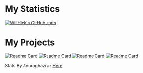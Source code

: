 # My Statistics 

[![WillHick's GitHub stats](https://github-readme-stats.vercel.app/api?username=WillHick&theme=dark&show_icons=true&hide_border=false)](https://github.com/WillHick)
# My Projects

[![Readme Card](https://github-readme-stats.vercel.app/api/pin/?username=WillHick&theme=dark&show_icons=true&hide_border=false&repo=SysWatch)](https://github.com/WillHick/SysWatch) [![Readme Card](https://github-readme-stats.vercel.app/api/pin/?username=WillHick&theme=dark&show_icons&hide_border=false&repo=SimplBattery)](https://github.com/WillHick/SimplBattery)
[![Readme Card](https://github-readme-stats.vercel.app/api/pin/?username=WillHick&theme=dark&show_icons=true&hide_border=false&repo=SysWatch-LiveFeed)](https://github.com/WillHick/SysWatch-LiveFeed) [![Readme Card](https://github-readme-stats.vercel.app/api/pin/?username=WillHick&theme=dark&show_icons=true&hide_border=false&repo=iCopied)](https://github.com/WillHick/iCopied)

<p align="left">Stats By Anuraghazra : <a href=https://github.com/anuraghazra/github-readme-stats>Here</a>
